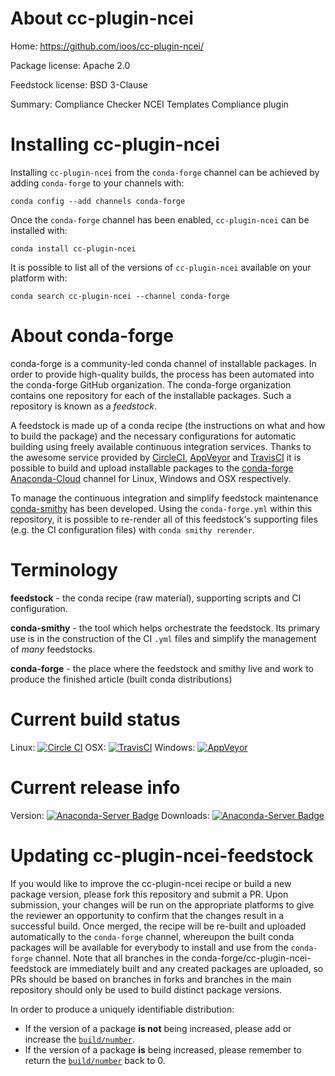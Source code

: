 About cc-plugin-ncei
====================

Home: https://github.com/ioos/cc-plugin-ncei/

Package license: Apache 2.0

Feedstock license: BSD 3-Clause

Summary: Compliance Checker NCEI Templates Compliance plugin



Installing cc-plugin-ncei
=========================

Installing `cc-plugin-ncei` from the `conda-forge` channel can be achieved by adding `conda-forge` to your channels with:

```
conda config --add channels conda-forge
```

Once the `conda-forge` channel has been enabled, `cc-plugin-ncei` can be installed with:

```
conda install cc-plugin-ncei
```

It is possible to list all of the versions of `cc-plugin-ncei` available on your platform with:

```
conda search cc-plugin-ncei --channel conda-forge
```



About conda-forge
=================

conda-forge is a community-led conda channel of installable packages.
In order to provide high-quality builds, the process has been automated into the
conda-forge GitHub organization. The conda-forge organization contains one repository
for each of the installable packages. Such a repository is known as a *feedstock*.

A feedstock is made up of a conda recipe (the instructions on what and how to build
the package) and the necessary configurations for automatic building using freely
available continuous integration services. Thanks to the awesome service provided by
[CircleCI](https://circleci.com/), [AppVeyor](http://www.appveyor.com/)
and [TravisCI](https://travis-ci.org/) it is possible to build and upload installable
packages to the [conda-forge](https://anaconda.org/conda-forge)
[Anaconda-Cloud](http://docs.anaconda.org/) channel for Linux, Windows and OSX respectively.

To manage the continuous integration and simplify feedstock maintenance
[conda-smithy](http://github.com/conda-forge/conda-smithy) has been developed.
Using the ``conda-forge.yml`` within this repository, it is possible to re-render all of
this feedstock's supporting files (e.g. the CI configuration files) with ``conda smithy rerender``.


Terminology
===========

**feedstock** - the conda recipe (raw material), supporting scripts and CI configuration.

**conda-smithy** - the tool which helps orchestrate the feedstock.
                   Its primary use is in the construction of the CI ``.yml`` files
                   and simplify the management of *many* feedstocks.

**conda-forge** - the place where the feedstock and smithy live and work to
                  produce the finished article (built conda distributions)

Current build status
====================

Linux: [![Circle CI](https://circleci.com/gh/conda-forge/cc-plugin-ncei-feedstock.svg?style=shield)](https://circleci.com/gh/conda-forge/cc-plugin-ncei-feedstock)
OSX: [![TravisCI](https://travis-ci.org/conda-forge/cc-plugin-ncei-feedstock.svg?branch=master)](https://travis-ci.org/conda-forge/cc-plugin-ncei-feedstock)
Windows: [![AppVeyor](https://ci.appveyor.com/api/projects/status/github/conda-forge/cc-plugin-ncei-feedstock?svg=True)](https://ci.appveyor.com/project/conda-forge/cc-plugin-ncei-feedstock/branch/master)

Current release info
====================
Version: [![Anaconda-Server Badge](https://anaconda.org/conda-forge/cc-plugin-ncei/badges/version.svg)](https://anaconda.org/conda-forge/cc-plugin-ncei)
Downloads: [![Anaconda-Server Badge](https://anaconda.org/conda-forge/cc-plugin-ncei/badges/downloads.svg)](https://anaconda.org/conda-forge/cc-plugin-ncei)


Updating cc-plugin-ncei-feedstock
=================================

If you would like to improve the cc-plugin-ncei recipe or build a new
package version, please fork this repository and submit a PR. Upon submission,
your changes will be run on the appropriate platforms to give the reviewer an
opportunity to confirm that the changes result in a successful build. Once
merged, the recipe will be re-built and uploaded automatically to the
`conda-forge` channel, whereupon the built conda packages will be available for
everybody to install and use from the `conda-forge` channel.
Note that all branches in the conda-forge/cc-plugin-ncei-feedstock are
immediately built and any created packages are uploaded, so PRs should be based
on branches in forks and branches in the main repository should only be used to
build distinct package versions.

In order to produce a uniquely identifiable distribution:
 * If the version of a package **is not** being increased, please add or increase
   the [``build/number``](http://conda.pydata.org/docs/building/meta-yaml.html#build-number-and-string).
 * If the version of a package **is** being increased, please remember to return
   the [``build/number``](http://conda.pydata.org/docs/building/meta-yaml.html#build-number-and-string)
   back to 0.
